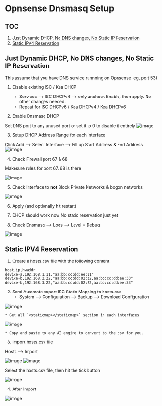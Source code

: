 # Opnsense Dnsmasq Setup
## TOC
1. [Just Dynamic DHCP, No DNS changes, No Static IP Reservation](#just-dynamic-dhcp-no-dns-changes-no-static-ip-reservation)
2. [Static IPV4 Reservation](#Static-IPV4-Reservation)
    
## Just Dynamic DHCP, No DNS changes, No Static IP Reservation
This assume that you have DNS service runnning on Opnsense (eg, port 53)

1. Disable existing ISC / Kea DHCP
   * Services --> ISC DHCPv4 --> only uncheck Enable, then apply. No other changes needed.
   * Repeat for ISC DHCPv6 / Kea DHCPv4 / Kea DHCPv6

2. Enable Dnsmasq DHCP

Set DNS port to any unused port or set it to 0 to disable it entirely
![image](https://github.com/user-attachments/assets/bffec432-86ad-4c23-8812-e5c2a3ee5100)

3. Setup DHCP Address Range for each Interface

Click Add --> Select Interface --> Fill up Start Address & End Address
![image](https://github.com/user-attachments/assets/2925b378-503f-4764-846b-ab080e4b053d)

4. Check Firewall port 67 & 68

Makesure rules for port 67. 68 is there

![image](https://github.com/user-attachments/assets/0136cf95-aff7-4a9e-af6e-4955db5ee0c7)

5. Check Interface to **not** Block Private Networks & bogon networks
   
![image](https://github.com/user-attachments/assets/60c58d24-970e-446b-8e39-03fdd83a91ef)

6. Apply (and optionally hit restart)

7. DHCP should work now
No static reservation just yet
   
8. Check Dnsmasq --> Logs --> Level = Debug

![image](https://github.com/user-attachments/assets/3c8a13a3-6090-45d8-a1ed-b64789691d16)


## Static IPV4 Reservation
1. Create a hosts.csv file with the following content

```
host,ip,hwaddr
device-a,192.168.1.11,"aa:bb:cc:dd:ee:11"
device-b,192.168.2.22,"aa:bb:cc:dd:02:22,aa:bb:cc:dd:ee:33"
device-b,192.168.3.22,"aa:bb:cc:dd:02:22,aa:bb:cc:dd:ee:33"
```

2. Semi Automate export ISC Static Mapping to hosts.csv
    * System --> Configuration --> Backup --> Download Configuration

![image](https://github.com/user-attachments/assets/17cdb83c-fa9b-4946-9698-bc81f733d68f)

    * Get all `<staticmap></staticmap>` section in each interfaces

![image](https://github.com/user-attachments/assets/d09ec6c2-607d-4270-be34-d0126fa11a8e)

    * Copy and paste to any AI engine to convert to the csv for you.

    
3. Import hosts.csv file

Hosts --> Import

![image](https://github.com/user-attachments/assets/390c042a-a609-4e08-a734-fc23823b3bb7)
![image](https://github.com/user-attachments/assets/4dff2bd0-3e91-4882-9b35-ea46cfd1046b)

Select the hosts.csv file, then hit the tick button

![image](https://github.com/user-attachments/assets/c3e3249c-1697-47ea-8087-c806045e1374)

4. After Import

![image](https://github.com/user-attachments/assets/145d3202-ce8c-4b90-9e39-fa449acfaa8e)
